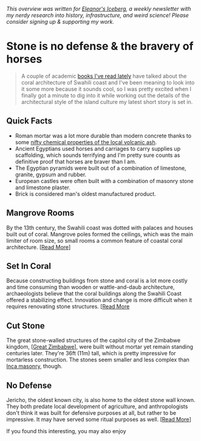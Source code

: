 <cite>This overview was written for [Eleanor's Iceberg](http://newsletter.eleanorkonik.com/), a weekly newsletter with my nerdy research into history, infrastructure, and weird science! Please consider signing up & supporting my work.</cite>

# Stone is no defense & the bravery of horses

> A couple of academic [books I've read lately](https://eleanorkonik.com/reading-roundup-edible-entrails-self-fermenting-wine/) have talked about the coral architecture of Swahili coast and I've been meaning to look into it some more because it sounds cool, so I was pretty excited when I finally got a minute to dig into it while working out the details of the architectural style of the island culture my latest short story is set in. 

## Quick Facts
 
* Roman mortar was a lot more durable than modern concrete thanks to some [nifty chemical properties of the local volcanic ash](https://www.sciencemag.org/news/2017/07/why-modern-mortar-crumbles-roman-concrete-lasts-millennia). 
* Ancient Egyptians used horses and carriages to carry supplies up scaffolding, which sounds terrifying and I'm pretty sure counts as definitive proof that horses are braver than I am. 
* The Egyptian pyramids were built out of a combination of limestone, granite, gypsum and rubber. 
* European castles were often built with a combination of masonry stone and limestone plaster. 
* Brick is considered man's oldest manufactured product. 

## Mangrove Rooms 
By the 13th century, the Swahili coast was dotted with palaces and houses built out of coral. Mangrove poles formed the ceilings, which was the main limiter of room size, so small rooms a common feature of coastal coral architecture. [[Read More](https://www.thoughtco.com/swahili-towns-medieval-trading-communities-169403#)] 
## Set In Coral 
Because constructing buildings from stone and coral is a lot more costly and time consuming than wooden or wattle-and-daub architecture, archaeologists believe that the coral buildings along the Swahili Coast offered a stabilizing effect. Innovation and change is more difficult when it requires  renovating stone structures. [[Read More](https://www.jstor.org/stable/26663462) 

## Cut Stone 
The great stone-walled structures of the capitol city of the Zimbabwe kingdom, [[Great Zimbabwe](https://www.livescience.com/58200-great-zimbabwe.html)], were built without mortar yet remain standing centuries later. They're 36ft (11m) tall, which is pretty impressive for mortarless construction.  The stones seem smaller and less complex than [Inca masonry](https://www.peruviantimes.com/10/cuscos-twelve-angle-stone-defaced/21712/), though. 

## No Defense
Jericho, the oldest known city, is also home to the oldest stone wall known. They both predate local development of agriculture, and anthropologists don't think it was built for defensive purposes at all, but rather to be impressive. It may have served some ritual purposes as well. [[Read More](https://time.com/5597069/jericho-history/)] 

  <div class=infobox>If you found this interesting, you may also enjoy </div>